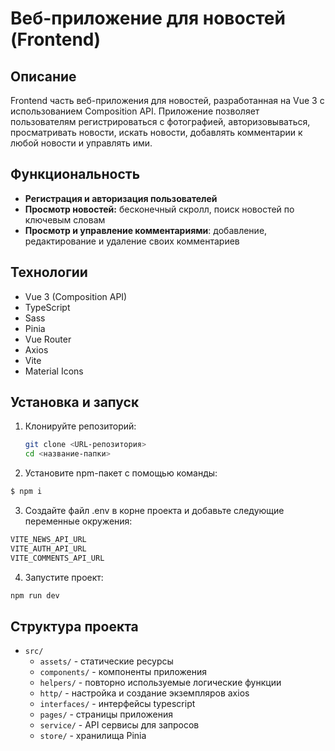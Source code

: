 # Веб-приложение для новостей (Frontend)

## Описание
Frontend часть веб-приложения для новостей, разработанная на Vue 3 с использованием Composition API. Приложение позволяет пользователям регистрироваться с фотографией, авторизовываться, просматривать новости, искать новости, добавлять комментарии к любой новости и управлять ими.

## Функциональность
- **Регистрация и авторизация пользователей**
- **Просмотр новостей:** бесконечный скролл, поиск новостей по ключевым словам
- **Просмотр и управление комментариями**: добавление, редактирование и удаление своих комментариев

## Технологии
- Vue 3 (Composition API)
- TypeScript
- Sass
- Pinia
- Vue Router
- Axios
- Vite
- Material Icons

## Установка и запуск
1. Клонируйте репозиторий:
   ```bash
   git clone <URL-репозитория>
   cd <название-папки>
   ```

2. Установите npm-пакет с помощью команды:
```sh
$ npm i 
```

3. Создайте файл .env в корне проекта и добавьте следующие переменные окружения:
```sh
VITE_NEWS_API_URL
VITE_AUTH_API_URL
VITE_COMMENTS_API_URL
```

4. Запустите проект:
```sh
npm run dev
```

## Структура проекта
+ `src/`
   + `assets/` - статические ресурсы
   + `components/` - компоненты приложения
   + `helpers/` - повторно используемые логические функции
   + `http/` - настройка и создание экземпляров axios
   + `interfaces/` - интерфейсы typescript
   + `pages/` - страницы приложения
   + `service/` - API сервисы для запросов
   + `store/` - хранилища Pinia